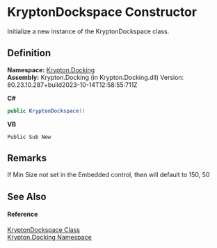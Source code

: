 # KryptonDockspace Constructor


Initialize a new instance of the KryptonDockspace class.



## Definition
**Namespace:** <a href="98399376-cf41-9454-4b4d-4fab2ca20bc7.md">Krypton.Docking</a>  
**Assembly:** Krypton.Docking (in Krypton.Docking.dll) Version: 80.23.10.287+build2023-10-14T12:58:55:711Z

**C#**
``` C#
public KryptonDockspace()
```
**VB**
``` VB
Public Sub New
```



## Remarks
If Min Size not set in the Embedded control, then will default to 150, 50

## See Also


#### Reference
<a href="71f2489e-9ab7-0986-4de2-44ff6eea0b75.md">KryptonDockspace Class</a>  
<a href="98399376-cf41-9454-4b4d-4fab2ca20bc7.md">Krypton.Docking Namespace</a>  
